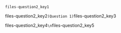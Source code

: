 ```ngMeta
files-question2_key1
```
files-question2_key2`(Question 1)`files-question2_key3

files-question2_key4`\n`files-question2_key5